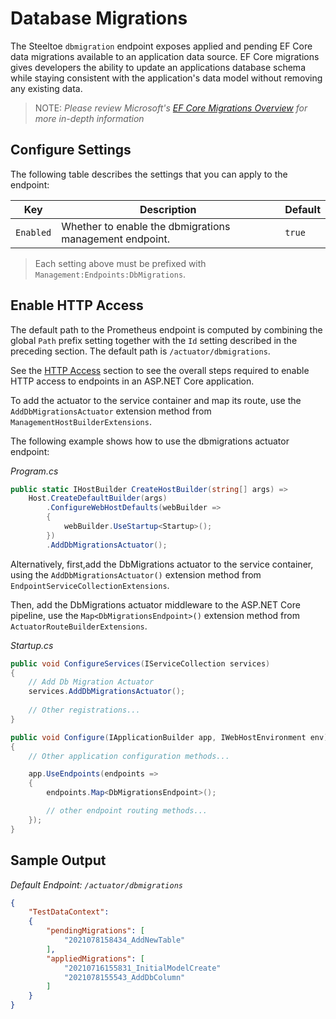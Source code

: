 # Database Migrations

The Steeltoe `dbmigration` endpoint exposes applied and pending EF Core data migrations available to an application data source. EF Core migrations gives developers the ability to update an applications database schema while staying consistent with the application's data model without removing any existing data. 

>NOTE: <i>Please review Microsoft's [EF Core Migrations Overview](https://docs.microsoft.com/en-us/ef/core/managing-schemas/migrations/?tabs=dotnet-core-cli) for more in-depth information</i>

## Configure Settings

The following table describes the settings that you can apply to the endpoint:

| Key | Description | Default |
| --- | --- | --- |
| `Enabled` | Whether to enable the dbmigrations management endpoint. | `true` |

>Each setting above must be prefixed with `Management:Endpoints:DbMigrations`.

## Enable HTTP Access

The default path to the Prometheus endpoint is computed by combining the global `Path` prefix setting together with the `Id` setting described in the preceding section. The default path is `/actuator/dbmigrations`.

See the [HTTP Access](./using-endpoints.md#http-access) section to see the overall steps required to enable HTTP access to endpoints in an ASP.NET Core application.

To add the actuator to the service container and map its route, use the `AddDbMigrationsActuator` extension method from `ManagementHostBuilderExtensions`.

The following example shows how to use the dbmigrations actuator endpoint:

<i>Program.cs</i>

```csharp
public static IHostBuilder CreateHostBuilder(string[] args) =>
    Host.CreateDefaultBuilder(args)
        .ConfigureWebHostDefaults(webBuilder =>
        {
            webBuilder.UseStartup<Startup>();
        })
        .AddDbMigrationsActuator();
```

Alternatively, first,add the DbMigrations actuator to the service container, using the `AddDbMigrationsActuator()` extension method from `EndpointServiceCollectionExtensions`.

Then, add the DbMigrations actuator middleware to the ASP.NET Core pipeline, use the `Map<DbMigrationsEndpoint>()` extension method from `ActuatorRouteBuilderExtensions`.

<i>Startup.cs</i>

```csharp
public void ConfigureServices(IServiceCollection services)
{
    // Add Db Migration Actuator
    services.AddDbMigrationsActuator();
    
    // Other registrations...
}

public void Configure(IApplicationBuilder app, IWebHostEnvironment env)
{
    // Other application configuration methods...

    app.UseEndpoints(endpoints =>
    {
        endpoints.Map<DbMigrationsEndpoint>();

        // other endpoint routing methods...
    });
}
```

## Sample Output

<i>Default Endpoint: `/actuator/dbmigrations`</i>

```json
{
    "TestDataContext": 
    {
        "pendingMigrations": [
            "2021078158434_AddNewTable"
        ],
        "appliedMigrations": [
            "20210716155831_InitialModelCreate"
            "2021078155543_AddDbColumn"
        ]
    }
}
```
